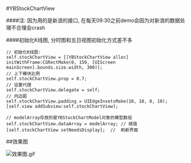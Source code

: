 #YBStockChartView

####注: 因为用的是新浪的接口, 在每天09:30之前demo会因为对新浪的数据处理不合理会crash

####初始化K线图, 分时图和五日视图初始化方式差不多
```
// 初始化K线图:
self.stockChartView = [[YBStockChartView alloc] initWithFrame:CGRectMake(0, 150, [UIScreen mainScreen].bounds.size.width, 300)];
// 上下模块比例
self.stockChartView.prop = 0.7;
// 设置代理
self.stockChartView.delegate = self;
// 内边距
self.stockChartView.padding = UIEdgeInsetsMake(10, 10, 0, 10);
[self.view addSubview:self.stockChartView];

// modelArray存放的是YBStockChartModel对象的模型数组
self.stockChartView.dataArray = modelArray; // 赋值
[self.stockChartView setNeedsDisplay];  //  刷新界面

```



##效果图

![效果图.gif](https://github.com/YangYiBo23/YBStockChartView/blob/master/%E6%95%88%E6%9E%9C%E5%9B%BE.gif)
